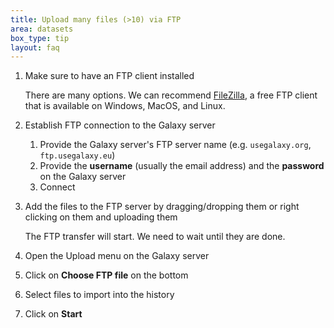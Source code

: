 ```yaml
---
title: Upload many files (>10) via FTP
area: datasets
box_type: tip
layout: faq
---
```


1. Make sure to have an FTP client installed

    There are many options. We can recommend [FileZilla](https://filezilla-project.org/), a free FTP client that is available on Windows, MacOS, and Linux.

2. Establish FTP connection to the Galaxy server
    1. Provide the Galaxy server's FTP server name (e.g. `usegalaxy.org`, `ftp.usegalaxy.eu`)
    2. Provide the **username** (usually the email address) and the **password** on the Galaxy server
    3. Connect

3. Add the files to the FTP server by dragging/dropping them or right clicking on them and uploading them

    The FTP transfer will start. We need to wait until they are done.

4. Open the Upload menu on the Galaxy server
5. Click on **Choose FTP file** on the bottom
6. Select files to import into the history
7. Click on **Start**
